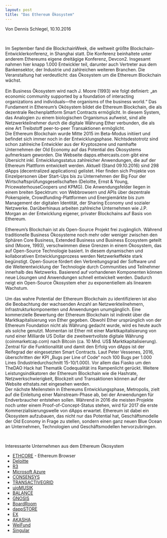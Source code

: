 ```yaml
---
layout: post
title: "Das Ethereum Ökosystem"
---
```


Von Dennis Schlegel, 10.10.2016

<br>

Im September fand die BlockchainWeek, die weltweit größte Blockchain-Entwicklerkonferenz, in Shanghai statt. Die Konferenz beinhaltete unter anderem Ethereums eigene dreitägige Konferenz, Devcon2. Insgesamt nahmen hier knapp 1.000 Entwickler teil, darunter auch Vertreter aus dem Bankensektor, der Industrie und zahlreichen weiteren Branchen. Die Veranstaltung hat verdeutlicht: das Ökosystem um die Ethereum Blockchain wächst.  
<br>
Ein Business Ökosystem wird nach J. Moore (1993) wie folgt definiert: „an economic community supported by a foundation of interacting organizations and individuals—the organisms of the business world.“ Das Fundament in Ethereum’s Okösystem bildet die Ethereum Blockchain, die als dezentrale Rechenplattform Smart Contracts ermöglicht. In diesem System, das Analogien zu einem biologischen Organismus aufweist, sind alle Netzwerkteilnehmer durch die digitale Währung Ether verbunden, die als eine Art Treibstoff peer-to-peer Transaktionen ermöglicht. 
<br>
Die Ethereum Blockchain wurde Mitte 2015 im Beta-Modus initiiert und befindet sich immer noch in der Entwicklungsphase. Nichtsdestotrotz sind schon zahlreiche Entwickler aus der Kryptoszene und namhafte Unternehmen der Old Economy auf das Potential des Ökosystems aufmerksam geworden. Die Webseite dapps.ethercasts.com gibt eine Übersicht inkl. Entwicklungsstatus zahlreicher Anwendungen, die auf der Ethereum Plattform entwickelt werden. Aktuell (Stand 09.10.2016) sind 298 dApps (decentralized applications) gelistet. Hier finden sich Projekte von Einzelpersonen über Start-Ups bis zu Unternehmen der Big Four der Wirtschaftsprüfungsgesellschaften (Deloitte, Ernst & Young, PricewaterhouseCoopers und KPMG). Die Anwendungsfelder liegen in einem breiten Specktrum: von Webbrowsern und APIs über dezentrale Pokerspiele, Crowdfunding-Plattformen und Energiemärkte bis zum Management der digitalen Identität, der Sharing Economy und sozialer Netzwerke. Darüberhinaus arbeiten zahlreiche Unternehmen wie J.P. Morgan an der Entwicklung eigener, privater Blockchains auf Basis von Ethereum.  
<br>
Ethereum’s Blockchain ist als Open-Source Projekt frei zugänglich. Während traditionelle Business Ökosysteme noch mehr oder weniger zwischen den Sphären Core Business, Extended Business und Business Ecosystem geteilt sind (Moore, 1993), verschwimmen diese Grenzen in einem Ökosystem, das auf Open-Source Technologie basiert. In diesem dynamischen und kollaborativen Entwicklungsprozess werden Netzwerkeffekte stark begünstigt. Open-Source fördert den Verbreitungsgrad der Software und die Weiterentwicklung der Technologie durch Communities und Teilnehmer innerhalb des Netzwerks. Basierend auf vorhandenen Komponenten können neue Lösungen und Anwendungen schnell entwickelt werden. Dadurch neigt ein Open-Source Ökosystem eher zu exponentiellem als linearem Wachstum.   
<br>
Um das wahre Potential der Ethereum Blockchain zu identifizieren ist also die Beobachtung der wachsenden Anzahl an Netzwerkteilnehmern, Infrastrukturkomponenten und Anwendungen unumgänglich. Eine kommerzielle Bewertung der Ethereum Blockchain ist indirekt über die Marktkapitalisierung von Ether gegeben. Obwohl Ether ursprünglich von der Ethereum Foundation nicht als Währung gedacht wurde, wird es heute auch als solche genutzt. Momentan ist Ether mit einer Marktkapitalisierung von rund einer Milliarde US Dollar die zweitwertvollste digitale Währung (coinmarketcap.com) nach Bitcoin (ca. 10 Mrd. US$ Marktkapitalisierung). Zentral für die Funktionalität und damit den Erfolg  von dApps ist der Reifegrad der eingesetzten Smart Contracts. Laut Peter Vessenes, 2016, überschritten der KPI „Bugs per Line of Code“ noch 100 Bugs per 1.000 Lines (Industriedurchschnitt 15-10/1.000). Vor allem das Fiasko um den TheDAO Hack hat Thematik Codequalität ins Rampenlicht gerückt. Weitere Leistungsindikatoren der Ethereum Blockchain wie die Hashrate, Netzwerkschwierigkeit, Blockzeit und Transaktionen können auf der Website ethstats.net eingesehen werden. 
<br>
Der nächste Meilenstein in Ethereums Entwicklungsphase, Metropolis, zielt auf die Einleitung einer Mainstream-Phase ab, bei der Anwendungen für Endverbraucher entstehen sollen. Während in 2016 die meisten Projekte noch unter einem Proof-of-Concept-Status stehen, wird für 2017 die erste Kommerzialisierungswelle von dApps erwartet. Ethereum ist dabei ein Ökosystem aufzubauen, das nicht nur das Potential hat, Geschäftsmodelle der Old Economy in Frage zu stellen, sondern einen ganz neuen Blue Ocean an Unternehmen, Technologien und Geschäftsmodellen hervorzubringen. 

<br>

Interessante Unternehmen aus dem Ethereum Ökosystem

* [ETHCORE](https://ethcore.io/) - Ethereum Browser
* [Deloitte](http://www2.deloitte.com/uk/en/pages/innovation/articles/blockchain.html)
* [R3](https://r3cev.com)
* [Microsoft Azure](https://azure.microsoft.com/en-us/solutions/blockchain/)
* [CONSENSYS](https://consensys.net)
* [TRANSACTIVEGRID](http://transactivegrid.net/)
* [ujoMUSIK](http://ujomusic.com/)
* [BALANCE](http://balanc3.net)
* [GNOSIS](https://www.gnosis.pm/)
* [BoardRoom](http://boardroom.to/)
* [dappSTORE](http://dappstore.io)
* [EX](https://etherex.org/)
* [AKASHA](http://akasha.world/)
* [WeiFund](http://weifund.io/)
* [Singular](https://singulardtv.com/)


